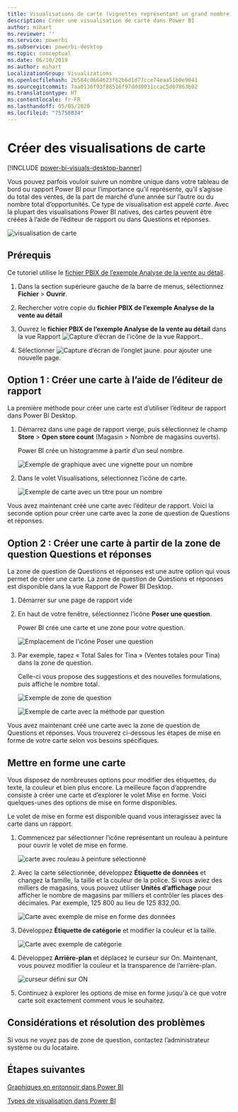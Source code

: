 ```yaml
---
title: Visualisations de carte (vignettes représentant un grand nombre)
description: Créer une visualisation de carte dans Power BI
author: mihart
ms.reviewer: ''
ms.service: powerbi
ms.subservice: powerbi-desktop
ms.topic: conceptual
ms.date: 06/10/2019
ms.author: mihart
LocalizationGroup: Visualizations
ms.openlocfilehash: 2b584c0664623f62b6d1d77cce74eaa51b0e9041
ms.sourcegitcommit: 7aa0136f93f88516f97ddd8031ccac5d07863b92
ms.translationtype: HT
ms.contentlocale: fr-FR
ms.lasthandoff: 05/05/2020
ms.locfileid: "75758034"
---
```

# <a name="create-card-visualizations"></a>Créer des visualisations de carte

[!INCLUDE [power-bi-visuals-desktop-banner](../includes/power-bi-visuals-desktop-banner.md)]

Vous pouvez parfois vouloir suivre un nombre unique dans votre tableau de bord ou rapport Power BI pour l’importance qu’il représente, qu’il s’agisse du total des ventes, de la part de marché d’une année sur l’autre ou du nombre total d’opportunités. Ce type de visualisation est appelé *carte*. Avec la plupart des visualisations Power BI natives, des cartes peuvent être créées à l’aide de l’éditeur de rapport ou dans Questions et réponses.

![visualisation de carte](media/power-bi-visualization-card/pbi-opptuntiescard.png)

## <a name="prerequisite"></a>Prérequis

Ce tutoriel utilise le [fichier PBIX de l’exemple Analyse de la vente au détail](https://download.microsoft.com/download/9/6/D/96DDC2FF-2568-491D-AAFA-AFDD6F763AE3/Retail%20Analysis%20Sample%20PBIX.pbix).

1. Dans la section supérieure gauche de la barre de menus, sélectionnez **Fichier** \> **Ouvrir**.
   
2. Rechercher votre copie du **fichier PBIX de l’exemple Analyse de la vente au détail**

1. Ouvrez le **fichier PBIX de l’exemple Analyse de la vente au détail** dans la vue Rapport ![Capture d’écran de l’icône de la vue Rapport.](media/power-bi-visualization-kpi/power-bi-report-view.png).

1. Sélectionner ![Capture d’écran de l’onglet jaune.](media/power-bi-visualization-kpi/power-bi-yellow-tab.png) pour ajouter une nouvelle page.

## <a name="option-1-create-a-card-using-the-report-editor"></a>Option 1 : Créer une carte à l’aide de l’éditeur de rapport

La première méthode pour créer une carte est d’utiliser l’éditeur de rapport dans Power BI Desktop.

1. Démarrez dans une page de rapport vierge, puis sélectionnez le champ **Store** \> **Open store count** (Magasin > Nombre de magasins ouverts).

    Power BI crée un histogramme à partir d’un seul nombre.

   ![Exemple de graphique avec une vignette pour un nombre](media/power-bi-visualization-card/pbi-overview-chart.png)

2. Dans le volet Visualisations, sélectionnez l’icône de carte.

   ![Exemple de carte avec un titre pour un nombre](media/power-bi-visualization-card/power-bi-card-visualization.png)

Vous avez maintenant créé une carte avec l’éditeur de rapport. Voici la seconde option pour créer une carte avec la zone de question de Questions et réponses.

## <a name="option-2-create-a-card-from-the-qa-question-box"></a>Option 2 : Créer une carte à partir de la zone de question Questions et réponses
La zone de question de Questions et réponses est une autre option qui vous permet de créer une carte. La zone de question de Questions et réponses est disponible dans la vue Rapport de Power BI Desktop.

1. Démarrer sur une page de rapport vide

1. En haut de votre fenêtre, sélectionnez l’icône **Poser une question**. 

    Power BI crée une carte et une zone pour votre question. 

   ![Emplacement de l’icône Poser une question](media/power-bi-visualization-card/power-bi-q-and-a-overview.png)

2. Par exemple, tapez « Total Sales for Tina » (Ventes totales pour Tina) dans la zone de question.

    Celle-ci vous propose des suggestions et des nouvelles formulations, puis affiche le nombre total.  

   ![Exemple de zone de question](media/power-bi-visualization-card/power-bi-q-and-a-box.png)

   ![Exemple de carte avec la méthode par question](media/power-bi-visualization-card/power-bi-q-and-a-card.png)

Vous avez maintenant créé une carte avec la zone de question de Questions et réponses. Vous trouverez ci-dessous les étapes de mise en forme de votre carte selon vos besoins spécifiques.

## <a name="format-a-card"></a>Mettre en forme une carte
Vous disposez de nombreuses options pour modifier des étiquettes, du texte, la couleur et bien plus encore. La meilleure façon d’apprendre consiste à créer une carte et d’explorer le volet Mise en forme. Voici quelques-unes des options de mise en forme disponibles. 

Le volet de mise en forme est disponible quand vous interagissez avec la carte dans un rapport. 

1. Commencez par sélectionner l’icône représentant un rouleau à peinture pour ouvrir le volet de mise en forme. 

    ![carte avec rouleau à peinture sélectionné](media/power-bi-visualization-card/power-bi-format-card-2.png)

2. Avec la carte sélectionnée, développez **Étiquette de données** et changez la famille, la taille et la couleur de la police. Si vous aviez des milliers de magasins, vous pouvez utiliser **Unités d’affichage** pour afficher le nombre de magasins par milliers et contrôler les places des décimales. Par exemple, 125 800 au lieu de 125 832,00.

    ![Carte avec exemple de mise en forme des données](media/power-bi-visualization-card/power-bi-card-format-2.png)

3.  Développez **Étiquette de catégorie** et modifier la couleur et la taille.

    ![Carte avec exemple de catégorie](media/power-bi-visualization-card/power-bi-card-format-category.png)

4. Développez **Arrière-plan** et déplacez le curseur sur On.  Maintenant, vous pouvez modifier la couleur et la transparence de l’arrière-plan.

    ![curseur défini sur ON](media/power-bi-visualization-card/power-bi-format-color-2.png)

5. Continuez à explorer les options de mise en forme jusqu'à ce que votre carte soit exactement comment vous le souhaitez. 

## <a name="considerations-and-troubleshooting"></a>Considérations et résolution des problèmes
Si vous ne voyez pas de zone de question, contactez l’administrateur système ou du locataire.    

## <a name="next-steps"></a>Étapes suivantes
[Graphiques en entonnoir dans Power BI](power-bi-visualization-combo-chart.md)

[Types de visualisation dans Power BI](power-bi-visualization-types-for-reports-and-q-and-a.md)
